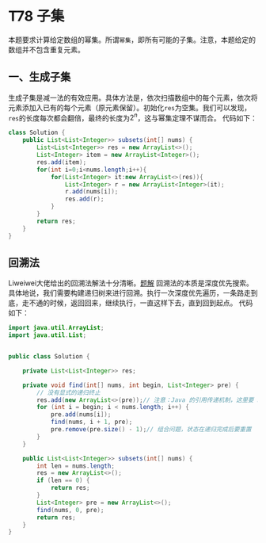 # T78 子集

本题要求计算给定数组的幂集。所谓`幂集`，即所有可能的子集。注意，本题给定的数组并不包含重复元素。

## 一、生成子集

生成子集是减一法的有效应用。具体方法是，依次扫描数组中的每个元素，依次将元素添加入已有的每个元素（原元素保留）。初始化`res`为空集。我们可以发现，`res`的长度每次都会翻倍，最终的长度为$2^n$，这与幂集定理不谋而合。
代码如下：

```java
class Solution {
    public List<List<Integer>> subsets(int[] nums) {
        List<List<Integer>> res = new ArrayList<>();
        List<Integer> item = new ArrayList<Integer>();
        res.add(item);
        for(int i=0;i<nums.length;i++){
            for(List<Integer> it:new ArrayList<>(res)){
                List<Integer> r = new ArrayList<Integer>(it);
                r.add(nums[i]);
                res.add(r);
            }
        }
        return res;
    }
}
```

## 回溯法

Liweiwei大佬给出的回溯法解法十分清晰。[题解](https://leetcode-cn.com/problems/subsets/solution/hui-su-python-dai-ma-by-liweiwei1419/)
回溯法的本质是深度优先搜索。具体地说，我们需要构建递归树来进行回溯。执行一次深度优先遍历，一条路走到底，走不通的时候，返回回来，继续执行，一直这样下去，直到回到起点。
代码如下：

```java
import java.util.ArrayList;
import java.util.List;


public class Solution {

    private List<List<Integer>> res;

    private void find(int[] nums, int begin, List<Integer> pre) {
        // 没有显式的递归终止
        res.add(new ArrayList<>(pre));// 注意：Java 的引用传递机制，这里要 new 一下
        for (int i = begin; i < nums.length; i++) {
            pre.add(nums[i]);
            find(nums, i + 1, pre);
            pre.remove(pre.size() - 1);// 组合问题，状态在递归完成后要重置
        }
    }

    public List<List<Integer>> subsets(int[] nums) {
        int len = nums.length;
        res = new ArrayList<>();
        if (len == 0) {
            return res;
        }
        List<Integer> pre = new ArrayList<>();
        find(nums, 0, pre);
        return res;
    }
}

```

# 